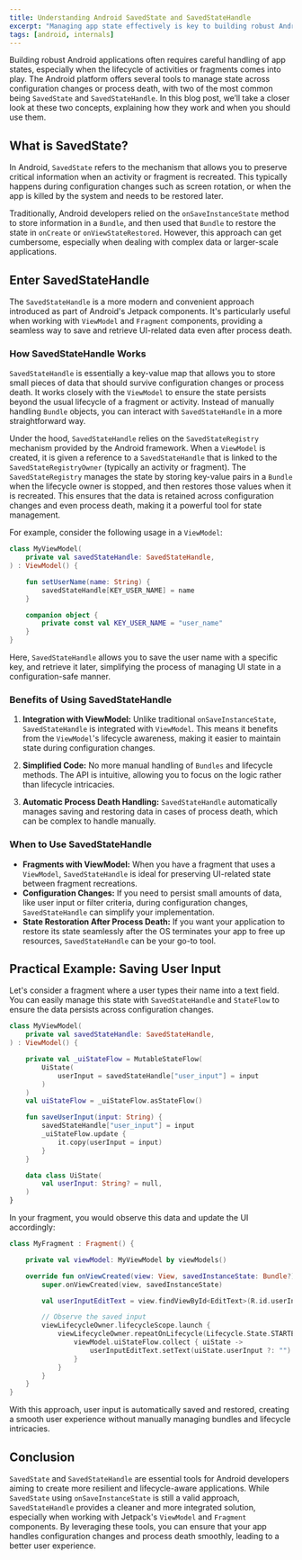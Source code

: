 ```yaml
---
title: Understanding Android SavedState and SavedStateHandle
excerpt: "Managing app state effectively is key to building robust Android applications, especially during lifecycle events like configuration changes or process death. In this post, we explore SavedState and SavedStateHandle, two important tools that simplify state management. We'll cover how SavedStateHandle integrates with ViewModel, making it easier to preserve UI-related data seamlessly. With practical examples involving StateFlow, you'll learn how to maintain user input and create a smoother user experience without the hassle of managing Bundles manually."
tags: [android, internals]
---
```


Building robust Android applications often requires careful handling of app states, especially when the lifecycle of activities or fragments comes into play. The Android platform offers several tools to manage state across configuration changes or process death, with two of the most common being `SavedState` and `SavedStateHandle`. In this blog post, we’ll take a closer look at these two concepts, explaining how they work and when you should use them.

## What is SavedState?

In Android, `SavedState` refers to the mechanism that allows you to preserve critical information when an activity or fragment is recreated. This typically happens during configuration changes such as screen rotation, or when the app is killed by the system and needs to be restored later.

Traditionally, Android developers relied on the `onSaveInstanceState` method to store information in a `Bundle`, and then used that `Bundle` to restore the state in `onCreate` or `onViewStateRestored`. However, this approach can get cumbersome, especially when dealing with complex data or larger-scale applications.

## Enter SavedStateHandle

The `SavedStateHandle` is a more modern and convenient approach introduced as part of Android's Jetpack components. It's particularly useful when working with `ViewModel` and `Fragment` components, providing a seamless way to save and retrieve UI-related data even after process death.

### How SavedStateHandle Works

`SavedStateHandle` is essentially a key-value map that allows you to store small pieces of data that should survive configuration changes or process death. It works closely with the `ViewModel` to ensure the state persists beyond the usual lifecycle of a fragment or activity. Instead of manually handling `Bundle` objects, you can interact with `SavedStateHandle` in a more straightforward way.

Under the hood, `SavedStateHandle` relies on the `SavedStateRegistry` mechanism provided by the Android framework. When a `ViewModel` is created, it is given a reference to a `SavedStateHandle` that is linked to the `SavedStateRegistryOwner` (typically an activity or fragment). The `SavedStateRegistry` manages the state by storing key-value pairs in a `Bundle` when the lifecycle owner is stopped, and then restores those values when it is recreated. This ensures that the data is retained across configuration changes and even process death, making it a powerful tool for state management.

For example, consider the following usage in a `ViewModel`:

```kotlin
class MyViewModel(
    private val savedStateHandle: SavedStateHandle,
) : ViewModel() {

    fun setUserName(name: String) {
        savedStateHandle[KEY_USER_NAME] = name
    }

    companion object {
        private const val KEY_USER_NAME = "user_name"
    }
}
```

Here, `SavedStateHandle` allows you to save the user name with a specific key, and retrieve it later, simplifying the process of managing UI state in a configuration-safe manner.

### Benefits of Using SavedStateHandle

1. **Integration with ViewModel:** Unlike traditional `onSaveInstanceState`, `SavedStateHandle` is integrated with `ViewModel`. This means it benefits from the `ViewModel`'s lifecycle awareness, making it easier to maintain state during configuration changes.

2. **Simplified Code:** No more manual handling of `Bundles` and lifecycle methods. The API is intuitive, allowing you to focus on the logic rather than lifecycle intricacies.

3. **Automatic Process Death Handling:** `SavedStateHandle` automatically manages saving and restoring data in cases of process death, which can be complex to handle manually.

### When to Use SavedStateHandle

- **Fragments with ViewModel:** When you have a fragment that uses a `ViewModel`, `SavedStateHandle` is ideal for preserving UI-related state between fragment recreations.
- **Configuration Changes:** If you need to persist small amounts of data, like user input or filter criteria, during configuration changes, `SavedStateHandle` can simplify your implementation.
- **State Restoration After Process Death:** If you want your application to restore its state seamlessly after the OS terminates your app to free up resources, `SavedStateHandle` can be your go-to tool.

## Practical Example: Saving User Input

Let's consider a fragment where a user types their name into a text field. You can easily manage this state with `SavedStateHandle` and `StateFlow` to ensure the data persists across configuration changes.

```kotlin
class MyViewModel(
    private val savedStateHandle: SavedStateHandle,
) : ViewModel() {

    private val _uiStateFlow = MutableStateFlow(
        UiState(
            userInput = savedStateHandle["user_input"] = input
        )
    )
    val uiStateFlow = _uiStateFlow.asStateFlow()

    fun saveUserInput(input: String) {
        savedStateHandle["user_input"] = input
        _uiStateFlow.update {
            it.copy(userInput = input)
        }
    }

    data class UiState(
        val userInput: String? = null,
    )
}
```

In your fragment, you would observe this data and update the UI accordingly:

```kotlin
class MyFragment : Fragment() {

    private val viewModel: MyViewModel by viewModels()

    override fun onViewCreated(view: View, savedInstanceState: Bundle?) {
        super.onViewCreated(view, savedInstanceState)

        val userInputEditText = view.findViewById<EditText>(R.id.userInputEditText)

        // Observe the saved input
        viewLifecycleOwner.lifecycleScope.launch {
            viewLifecycleOwner.repeatOnLifecycle(Lifecycle.State.STARTED) {
                viewModel.uiStateFlow.collect { uiState ->
                    userInputEditText.setText(uiState.userInput ?: "")
                }
            }
        }
    }
}
```

With this approach, user input is automatically saved and restored, creating a smooth user experience without manually managing bundles and lifecycle intricacies.

## Conclusion

`SavedState` and `SavedStateHandle` are essential tools for Android developers aiming to create more resilient and lifecycle-aware applications. While `SavedState` using `onSaveInstanceState` is still a valid approach, `SavedStateHandle` provides a cleaner and more integrated solution, especially when working with Jetpack's `ViewModel` and `Fragment` components. By leveraging these tools, you can ensure that your app handles configuration changes and process death smoothly, leading to a better user experience.

